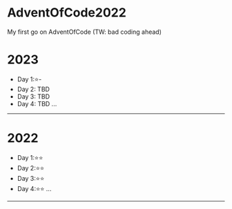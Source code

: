 # AdventOfCode2022

My first go on AdventOfCode (TW: bad coding ahead)

# 2023

- Day 1:⭐-
- Day 2: TBD
- Day 3: TBD
- Day 4: TBD
...

---

# 2022

- Day 1:⭐⭐
- Day 2:⭐⭐
- Day 3:⭐⭐
- Day 4:⭐⭐
...

---
